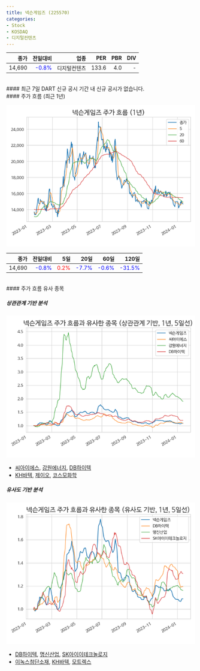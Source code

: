 ```yaml
---
title: 넥슨게임즈 (225570)
categories:
- Stock
- KOSDAQ
- 디지털컨텐츠
---
```


|**종가**|**전일대비**|**업종**|**PER**|**PBR**|**DIV**|
|-------:|-----------:|-------:|------:|------:|------:|
|14,690|<span style="color: blue">-0.8%</span>|디지털컨텐츠|133.6|4.0|-|

<!-- more -->

<br>
#### 최근 7일 DART 신규 공시
기간 내 신규 공시가 없습니다.

<br>
#### 주가 흐름 (최근 1년)

![225570](/assets/images/stock/225570.png)

|**종가**|**전일대비**|**5일**|**20일**|**60일**|**120일**|
|---:|-------:|--:|---:|---:|----:|
|14,690|<span style="color: blue">-0.8%</span>|<span style="color: red">0.2%</span>|<span style="color: blue">-7.7%</span>|<span style="color: blue">-0.6%</span>|<span style="color: blue">-31.5%</span>|

<br>
#### 주가 흐름 유사 종목

##### 상관관계 기반 분석

![225570](/assets/images/stock/225570_corr.png)
- [씨아이에스](/222080/), [강원에너지](/114190/), [DB하이텍](/000990/)
- [KH바텍](/060720/), [제이오](/418550/), [코스모화학](/005420/)

##### 유사도 기반 분석

![225570](/assets/images/stock/225570_sim.png)
- [DB하이텍](/000990/), [명신산업](/009900/), [SK아이이테크놀로지](/361610/)
- [이녹스첨단소재](/272290/), [KH바텍](/060720/), [모트렉스](/118990/)